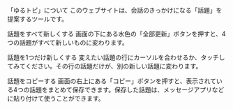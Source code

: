 「ゆるトピ」について
このウェブサイトは、会話のきっかけになる「話題」を提案するツールです。

話題をすべて新しくする
画面の下にある水色の「全部更新」ボタンを押すと、4つの話題がすべて新しいものに変わります。

話題を1つだけ新しくする
変えたい話題の行にカーソルを合わせるか、タッチしてみてください。その行の話題だけが、別の新しい話題に変わります。

話題をコピーする
画面の右上にある「コピー」ボタンを押すと、表示されている4つの話題をまとめて保存できます。保存した話題は、メッセージアプリなどに貼り付けて使うことができます。
